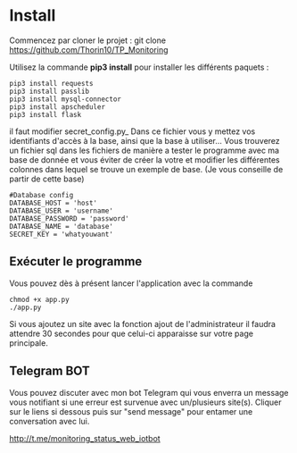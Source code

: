 # Install

Commencez par cloner le projet :
git clone https://github.com/Thorin10/TP_Monitoring

 Utilisez la commande  **pip3 install**  pour installer les différents paquets :
```
pip3 install requests
pip3 install passlib
pip3 install mysql-connector
pip3 install apscheduler
pip3 install flask
```

il faut modifier secret_config.py_  Dans ce fichier vous y mettez vos identifiants d'accès à la base, ainsi que la base à utiliser... Vous trouverez un fichier sql dans les fichiers de manière a tester le programme avec ma base de donnée et vous éviter de créer la votre et modifier les différentes colonnes  dans lequel se trouve un exemple de base. (Je vous conseille de partir de cette base)

```
#Database config
DATABASE_HOST = 'host'
DATABASE_USER = 'username'
DATABASE_PASSWORD = 'password'
DATABASE_NAME = 'database'
SECRET_KEY = 'whatyouwant' 
```

## Exécuter le programme

Vous pouvez dès à présent lancer l'application avec la commande
```
chmod +x app.py
./app.py
```
Si vous ajoutez un site avec la fonction ajout de l'administrateur il faudra attendre 30 secondes pour que celui-ci apparaisse sur votre page principale. 
## Telegram BOT

Vous pouvez discuter avec mon bot Telegram qui vous enverra un message vous notifiant si une erreur est survenue avec un/plusieurs site(s). Cliquer sur le liens si dessous puis sur "send message" pour entamer une conversation avec lui.

http://t.me/monitoring_status_web_iotbot
